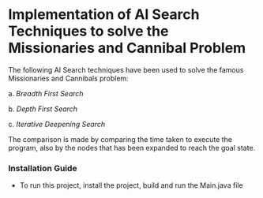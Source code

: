 # Implementation of AI Search Techniques to solve the Missionaries and Cannibal Problem


The following AI Search techniques have been used to solve the famous Missionaries and Cannibals problem:

  a. *Breadth First Search*
  
  b. *Depth First Search*
  
  c. *Iterative Deepening Search*
    
The comparison is made by comparing the time taken to execute the program, also by the nodes that has been expanded to reach the goal state.

### Installation Guide
- To run this project, install the project, build and run the Main.java file
 
